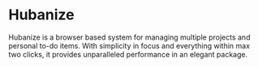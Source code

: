 # Hubanize
Hubanize is a browser based system for managing multiple projects and personal to-do items. With simplicity in focus and everything within max two clicks, it provides unparalleled performance in an elegant package.
